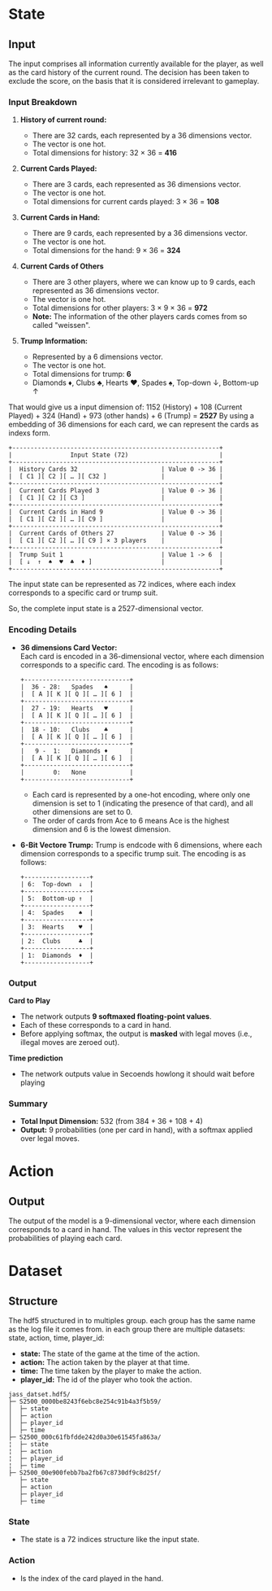 # State

## Input 

The input comprises all information currently available for the player, as well as the card history of the current round.
The decision has been taken to exclude the score, on the basis that it is considered irrelevant to gameplay.

### Input Breakdown

1. **History of current round:**  
   - There are 32 cards, each represented by a 36 dimensions vector.
   - The vector is one hot.
   - Total dimensions for history: 32 × 36 = **416**

2. **Current Cards Played:**  
   - There are 3 cards, each represented as 36 dimensions vector.
   - The vector is one hot.
   - Total dimensions for current cards played: 3 × 36 = **108**

3. **Current Cards in Hand:**  
   - There are 9 cards, each represented by a 36 dimensions vector.  
   - The vector is one hot.
   - Total dimensions for the hand: 9 × 36 = **324**

4. **Current Cards of Others**
   - There are 3 other players, where we can know up to 9 cards, each represented as 36 dimensions vector.
   - The vector is one hot.
   - Total dimensions for other players: 3 × 9 × 36 = **972**
   - **Note:** The information of the other players cards comes from so called "weissen".

4. **Trump Information:**  
   - Represented by a 6 dimensions vector.
   - The vector is one hot.
   - Total dimensions for trump: **6**
   - Diamonds ♦, Clubs ♣, Hearts ♥, Spades ♠, Top-down ↓, Bottom-up ↑

That would give us a input dimension of: 
1152 (History) + 108 (Current Played) + 324 (Hand) + 973 (other hands) + 6 (Trump) = **2527**
By using a embedding of 36 dimensions for each card, we can represent the cards as indexs form.

```
+---------------------------------------------------------+
|                Input State (72)                         |
+---------------------------------------------------------+
|  History Cards 32                       | Value 0 -> 36 |
|  [ C1 ][ C2 ][ … ][ C32 ]               |               |
+---------------------------------------------------------+
|  Current Cards Played 3                 | Value 0 -> 36 |
|  [ C1 ][ C2 ][ C3 ]                     |               |
+---------------------------------------------------------+
|  Current Cards in Hand 9                | Value 0 -> 36 |
|  [ C1 ][ C2 ][ … ][ C9 ]                |               |
+---------------------------------------------------------+
|  Current Cards of Others 27             | Value 0 -> 36 |
|  [ C1 ][ C2 ][ … ][ C9 ] × 3 players    |               |
+---------------------------------------------------------+
|  Trump Suit 1                           | Value 1 -> 6  |
|  [ ↓  ↑  ♠  ♥  ♣  ♦ ]                   |               |
+---------------------------------------------------------+

```
The input state can be represented as 72 indices, where each index corresponds to a specific card or trump suit.

So, the complete input state is a 2527-dimensional vector.

### Encoding Details

- **36 dimensions Card Vector:**  
  Each card is encoded in a 36-dimensional vector, where each dimension corresponds to a specific card. The encoding is as follows:
   ```
   +-----------------------------+
   |  36 - 28:   Spades   ♠      |
   |  [ A ][ K ][ Q ][ … ][ 6 ]  |
   +-----------------------------+
   |  27 - 19:   Hearts   ♥      |
   |  [ A ][ K ][ Q ][ … ][ 6 ]  |
   +-----------------------------+
   |  18 - 10:   Clubs    ♣      |
   |  [ A ][ K ][ Q ][ … ][ 6 ]  |
   +-----------------------------+
   |   9 -  1:   Diamonds ♦      |
   |  [ A ][ K ][ Q ][ … ][ 6 ]  |
   +-----------------------------+
   |        0:   None            |
   +-----------------------------+
   ```

   - Each card is represented by a one-hot encoding, where only one dimension is set to 1 (indicating the presence of that card), and all other dimensions are set to 0.
   - The order of cards from Ace to 6 means Ace is the highest dimension and 6 is the lowest dimension. 

- **6-Bit Vectore Trump:**
   Trump is endcode with 6 dimensions, where each dimension corresponds to a specific trump suit. The encoding is as follows:
   ```
   +------------------+    
   | 6:  Top-down  ↓  |
   +------------------+
   | 5:  Bottom-up ↑  |
   +------------------+
   | 4:  Spades    ♠  |
   +------------------+
   | 3:  Hearts    ♥  |
   +------------------+
   | 2:  Clubs     ♣  |
   +------------------+
   | 1:  Diamonds  ♦  |
   +------------------+
   ``` 

### Output

**Card to Play**
- The network outputs **9 softmaxed floating-point values**.
- Each of these corresponds to a card in hand.
- Before applying softmax, the output is **masked** with legal moves (i.e., illegal moves are zeroed out).

**Time prediction**
- The network outputs value in Secoends howlong it should wait before playing

### Summary

- **Total Input Dimension:** 532 (from 384 + 36 + 108 + 4)
- **Output:** 9 probabilities (one per card in hand), with a softmax applied over legal moves.

# Action

## Output
The output of the model is a 9-dimensional vector, where each dimension corresponds to a card in hand. The values in this vector represent the probabilities of playing each card.

# Dataset

## Structure

The hdf5 structured in to multiples group. each group has the same name as the log file it comes from.
in each group there are multiple datasets: state, action, time, player_id:
- **state:** The state of the game at the time of the action.
- **action:** The action taken by the player at that time.
- **time:** The time taken by the player to make the action.
- **player_id:** The id of the player who took the action.

```
jass_datset.hdf5/
├─ S2500_0000be8243f6ebc8e254c91b4a3f5b59/
│  ├─ state
│  ├─ action
│  ├─ player_id
│  ├─ time
├─ S2500_000c61fbfdde242d0a30e61545fa863a/
¦  ├─ state
¦  ├─ action
¦  ├─ player_id
¦  ├─ time
├─ S2500_00e900febb7ba2fb67c8730df9c8d25f/
   ├─ state
   ├─ action
   ├─ player_id
   ├─ time
```

### State
- The state is a 72 indices structure like the input state.

### Action
- Is the index of the card played in the hand.